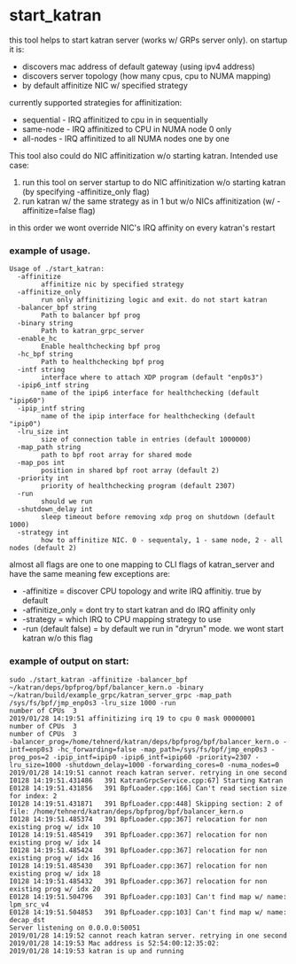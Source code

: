 # start_katran
this tool helps to start katran server (works w/ GRPs server only).
on startup it is:
 * discovers mac address of default gateway (using ipv4 address)
 * discovers server topology (how many cpus, cpu to NUMA mapping)
 * by default affinitize NIC w/ specified strategy

currently supported strategies for affinitization:
 * sequential - IRQ affinitized to cpu in in sequentially
 * same-node - IRQ affinitized to CPU in NUMA node 0 only
 * all-nodes - IRQ affinitized to all NUMA nodes one by one 

This tool also could do NIC affinitization w/o starting katran.
Intended use case:
1) run this tool on server startup to do NIC affinitization
w/o starting katran (by specifying -affinitize_only flag)
2) run katran w/ the same strategy as in 1 but w/o NICs affinitization
(w/ -affinitize=false flag)

in this order we wont override NIC's IRQ affinity on every katran's restart

### example of usage.
```
Usage of ./start_katran:
  -affinitize
        affinitize nic by specified strategy
  -affinitize_only
        run only affinitizing logic and exit. do not start katran
  -balancer_bpf string
        Path to balancer bpf prog
  -binary string
        Path to katran_grpc_server
  -enable_hc
        Enable healthchecking bpf prog
  -hc_bpf string
        Path to healthchecking bpf prog
  -intf string
        interface where to attach XDP program (default "enp0s3")
  -ipip6_intf string
        name of the ipip6 interface for healthchecking (default "ipip60")
  -ipip_intf string
        name of the ipip interface for healthchecking (default "ipip0")
  -lru_size int
        size of connection table in entries (default 1000000)
  -map_path string
        path to bpf root array for shared mode
  -map_pos int
        position in shared bpf root array (default 2)
  -priority int
        priority of healthchecking program (default 2307)
  -run
        should we run
  -shutdown_delay int
        sleep timeout before removing xdp prog on shutdown (default 1000)
  -strategy int
        how to affinitize NIC. 0 - sequentaly, 1 - same node, 2 - all nodes (default 2)
```

almost all flags are one to one mapping to CLI flags of katran_server and have the same meaning
few exceptions are:
 * -affinitize = discover CPU topology and write IRQ affinitiy. true by default
 * -affinitize_only = dont try to start katran and do IRQ affinity only
 * -strategy = which IRQ to CPU mapping strategy to use
 * -run (default false) = by default we run in "dryrun" mode. we wont start katran w/o this flag

### example of output on start:
```
sudo ./start_katran -affinitize -balancer_bpf ~/katran/deps/bpfprog/bpf/balancer_kern.o -binary ~/katran/build/example_grpc/katran_server_grpc -map_path /sys/fs/bpf/jmp_enp0s3 -lru_size 1000 -run
number of CPUs  3
2019/01/28 14:19:51 affinitizing irq 19 to cpu 0 mask 00000001
number of CPUs  3
number of CPUs  3
-balancer_prog=/home/tehnerd/katran/deps/bpfprog/bpf/balancer_kern.o -intf=enp0s3 -hc_forwarding=false -map_path=/sys/fs/bpf/jmp_enp0s3 -prog_pos=2 -ipip_intf=ipip0 -ipip6_intf=ipip60 -priority=2307 -lru_size=1000 -shutdown_delay=1000 -forwarding_cores=0 -numa_nodes=0
2019/01/28 14:19:51 cannot reach katran server. retrying in one second
I0128 14:19:51.431486   391 KatranGrpcService.cpp:67] Starting Katran
E0128 14:19:51.431856   391 BpfLoader.cpp:166] Can't read section size for index: 2
I0128 14:19:51.431871   391 BpfLoader.cpp:448] Skipping section: 2 of file: /home/tehnerd/katran/deps/bpfprog/bpf/balancer_kern.o
I0128 14:19:51.485374   391 BpfLoader.cpp:367] relocation for non existing prog w/ idx 10
I0128 14:19:51.485419   391 BpfLoader.cpp:367] relocation for non existing prog w/ idx 14
I0128 14:19:51.485424   391 BpfLoader.cpp:367] relocation for non existing prog w/ idx 16
I0128 14:19:51.485430   391 BpfLoader.cpp:367] relocation for non existing prog w/ idx 18
I0128 14:19:51.485432   391 BpfLoader.cpp:367] relocation for non existing prog w/ idx 20
E0128 14:19:51.504796   391 BpfLoader.cpp:103] Can't find map w/ name: lpm_src_v4
E0128 14:19:51.504853   391 BpfLoader.cpp:103] Can't find map w/ name: decap_dst
Server listening on 0.0.0.0:50051
2019/01/28 14:19:52 cannot reach katran server. retrying in one second
2019/01/28 14:19:53 Mac address is 52:54:00:12:35:02:
2019/01/28 14:19:53 katran is up and running
```
